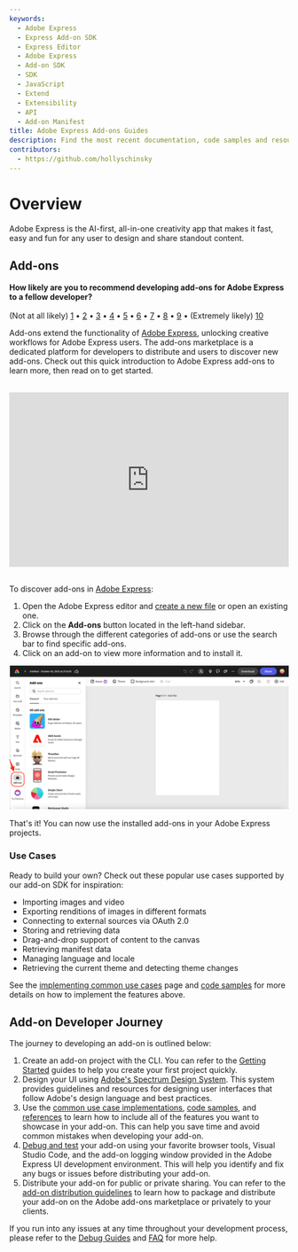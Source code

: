 ```yaml
---
keywords:
  - Adobe Express
  - Express Add-on SDK
  - Express Editor
  - Adobe Express
  - Add-on SDK
  - SDK
  - JavaScript
  - Extend
  - Extensibility
  - API
  - Add-on Manifest
title: Adobe Express Add-ons Guides
description: Find the most recent documentation, code samples and resources for building add-ons for Adobe Express.
contributors:
  - https://github.com/hollyschinsky
---
```


<Hero slots="heading, text" background="rgb(138, 43, 226)"/>

# Overview

Adobe Express is the AI-first, all-in-one creativity app that makes it fast, easy and fun for any user to design and share standout content.

## Add-ons

<InlineAlert slots="text" />

**How likely are you to recommend developing add-ons for Adobe Express to a fellow developer?** <br /><br />
(Not at all likely) [1](https://survey.adobe.com/jfe/form/SV_bpdDeKKwaFiiexM?Q_PopulateResponse=%7B%22QID42%22:%221%22%7D) • [2️](https://survey.adobe.com/jfe/form/SV_bpdDeKKwaFiiexM?Q_PopulateResponse=%7B%22QID42%22:%222%22%7D) • [3️](https://survey.adobe.com/jfe/form/SV_bpdDeKKwaFiiexM?Q_PopulateResponse=%7B%22QID42%22:%223%22%7D) • [4️](https://survey.adobe.com/jfe/form/SV_bpdDeKKwaFiiexM?Q_PopulateResponse=%7B%22QID42%22:%224%22%7D) • [5️](https://survey.adobe.com/jfe/form/SV_bpdDeKKwaFiiexM?Q_PopulateResponse=%7B%22QID42%22:%225%22%7D) • [6️](https://survey.adobe.com/jfe/form/SV_bpdDeKKwaFiiexM?Q_PopulateResponse=%7B%22QID42%22:%226%22%7D) • [7️](https://survey.adobe.com/jfe/form/SV_bpdDeKKwaFiiexM?Q_PopulateResponse=%7B%22QID42%22:%227%22%7D) • [8️](https://survey.adobe.com/jfe/form/SV_bpdDeKKwaFiiexM?Q_PopulateResponse=%7B%22QID42%22:%228%22%7D) • [9️](https://survey.adobe.com/jfe/form/SV_bpdDeKKwaFiiexM?Q_PopulateResponse=%7B%22QID42%22:%229%22%7D) • (Extremely likely) [10](https://survey.adobe.com/jfe/form/SV_bpdDeKKwaFiiexM?Q_PopulateResponse=%7B%22QID42%22:%2210%22%7D)

Add-ons extend the functionality of [Adobe Express](https://new.express.adobe.com/), unlocking creative workflows for Adobe Express users. The add-ons marketplace is a dedicated platform for developers to distribute and users to discover new add-ons. Check out this quick introduction to Adobe Express add-ons to learn more, then read on to get started. <br/><br/>

<div style="display: flex; justify-content: center;">
  <iframe width="560" height="315" src="https://www.youtube.com/embed/CHBiTTN1neE" title="Introduction to Adobe Express Add-ons" frameborder="0" allow="accelerometer; autoplay; clipboard-write; encrypted-media; gyroscope; picture-in-picture; web-share" allowfullscreen></iframe>
</div><br/>

To discover add-ons in [Adobe Express](https://new.express.adobe.com/new):

1. Open the Adobe Express editor and [create a new file](https://new.express.adobe.com/new) or open an existing one.
2. Click on the **Add-ons** button located in the left-hand sidebar.
3. Browse through the different categories of add-ons or use the search bar to find specific add-ons.
4. Click on an add-on to view more information and to install it.

![discover add-ons image](../images/discover.png)

That's it! You can now use the installed add-ons in your Adobe Express projects.

### Use Cases

Ready to build your own? Check out these popular use cases supported by our add-on SDK for inspiration:

- Importing images and video
- Exporting renditions of images in different formats
- Connecting to external sources via OAuth 2.0
- Storing and retrieving data
- Drag-and-drop support of content to the canvas
- Retrieving manifest data
- Managing language and locale
- Retrieving the current theme and detecting theme changes

See the [implementing common use cases](develop) page and [code samples](../samples.md) for more details on how to implement the features above.

## Add-on Developer Journey

The journey to developing an add-on is outlined below:

1. Create an add-on project with the CLI. You can refer to the [Getting Started](./getting_started/) guides to help you create your first project quickly.
2. Design your UI using [Adobe's Spectrum Design System](https://spectrum.adobe.com/). This system provides guidelines and resources for designing user interfaces that follow Adobe's design language and best practices.
3. Use the [common use case implementations](./develop/), [code samples](../samples.md), and [references](../references/) to learn how to include all of the features you want to showcase in your add-on. This can help you save time and avoid common mistakes when developing your add-on.
4. [Debug and test](./debug/) your add-on using your favorite browser tools, Visual Studio Code, and the add-on logging window provided in the Adobe Express UI development environment. This will help you identify and fix any bugs or issues before distributing your add-on.
5. Distribute your add-on for public or private sharing. You can refer to the [add-on distribution guidelines](./distribute/) to learn how to package and distribute your add-on on the Adobe add-ons marketplace or privately to your clients.

If you run into any issues at any time throughout your development process, please refer to the [Debug Guides](../guides/debug/) and [FAQ](../guides/faq.md) for more help.
